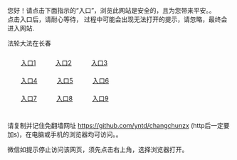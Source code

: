 您好！请点击下面指示的“入口”，浏览此网站是安全的，且为您带来平安。。 <br/>
点击入口后，请耐心等待， 过程中可能会出现无法打开的提示，请忽略，最终会进入网站. </br>

法轮大法在长春<br/>
<div style="padding:10px"><a style="margin:20px" target="_blank" href="https://d224rgjjtrhvgm.cloudfront.net/2Qpsp?nsvec" id="ccLink1" rel="nofollow">入口1</a> <a target="_blank" style="margin:20px" href="https://d2ysv8x19lcmzg.cloudfront.net/2Qpsp?crymqp" id="ccLink2" rel="nofollow">入口2</a> <a style="margin:20px" target="_blank" href="https://d1c3to07a1yel7.cloudfront.net/2Qpsp?gwbmal" id="ccLink3" rel="nofollow">入口3</a></div>

<div style="padding:10px" ><a style="margin:20px" target="_blank" href="https://d224rgjjtrhvgm.cloudfront.net/2Qpsp?nsvec" id="ccLink4" rel="nofollow">入口4</a> <a style="margin:20px" href="https://d2ysv8x19lcmzg.cloudfront.net/2Qpsp?crymqp" target="_blank" id="ccLink5" rel="nofollow">入口5</a> <a style="margin:20px" href="https://d1c3to07a1yel7.cloudfront.net/2Qpsp?gwbmal" target="_blank" id="ccLink6" rel="nofollow">入口6</a></div>

<div style="padding:10px"><a style="margin:20px" target="_blank" href="https://d224rgjjtrhvgm.cloudfront.net/2Qpsp?nsvec" id="ccLink7" rel="nofollow">入口7</a> <a style="margin:20px" href="https://d2ysv8x19lcmzg.cloudfront.net/2Qpsp?crymqp" target="_blank" id="ccLink8" rel="nofollow">入口8</a> <a style="margin:20px" target="_blank" href="https://d1c3to07a1yel7.cloudfront.net/2Qpsp?gwbmal" id="ccLink9" rel="nofollow">入口9</a></div>

<br/>



请复制并记住免翻墙网址 https://github.com/yntd/changchunzx (http后一定要加s)，在电脑或手机的浏览器均可访问。。<br/>

微信如提示停止访问该网页，须先点击右上角，选择浏览器打开。
